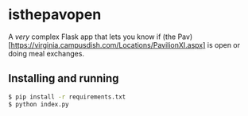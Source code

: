 # isthepavopen

A *very* complex Flask app that lets you know if (the Pav)[https://virginia.campusdish.com/Locations/PavilionXI.aspx] is open or doing meal exchanges.

## Installing and running
```bash
$ pip install -r requirements.txt
$ python index.py
```
